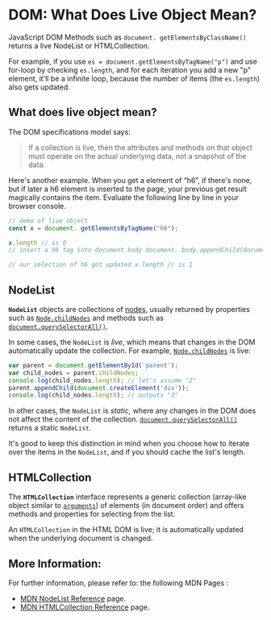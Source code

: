 # DOM: What Does Live Object Mean?
JavaScript DOM Methods such as `document. getElementsByClassName()` returns a live NodeList or HTMLCollection.

For example, if you use  `es = document.getElementsByTagName("p")`  and use for-loop by checking  `es.length`, and for each iteration you add a new "p" element, it'll be a infinite loop, because the number of items (the  `es.length`) also gets updated.

## What does live object mean?
The DOM specifications model says:

> If a collection is live, then the attributes and methods on that object must operate on the actual underlying data, not a snapshot of the data.

Here's another example. When you get a element of “h6”, if there's none, but if later a h6 element is inserted to the page, your previous get result magically contains the item.
Evaluate the following line by line in your browser console.
```js
// demo of live object 
const x = document. getElementsByTagName("h6");

x.length // is 0 
// insert a h6 tag into document body document. body.appendChild(document. createElement("h6"));

// our selection of h6 got updated x.length // is 1
```
## NodeList
**`NodeList`** objects are collections of [nodes](https://developer.mozilla.org/en-US/docs/Glossary/Node/DOM), usually returned by properties such as [`Node.childNodes`](https://developer.mozilla.org/en-US/docs/Web/API/Node/childNodes "The Node.childNodes read-only property returns a live NodeList of child nodes of the given element where the first child node is assigned index 0.") and methods such as [`document.querySelectorAll()`](https://developer.mozilla.org/en-US/docs/Web/API/Document/querySelectorAll "The Document method querySelectorAll() returns a static (not live) NodeList representing a list of the document's elements that match the specified group of selectors.").

In some cases, the `NodeList` is _live_, which means that changes in the DOM automatically update the collection. For example, [`Node.childNodes`](https://developer.mozilla.org/en-US/docs/Web/API/Node/childNodes "The Node.childNodes read-only property returns a live NodeList of child nodes of the given element where the first child node is assigned index 0.") is live:

```js
var parent = document.getElementById('parent');
var child_nodes = parent.childNodes;
console.log(child_nodes.length); // let's assume "2"
parent.appendChild(document.createElement('div'));
console.log(child_nodes.length); // outputs "3"
```
In other cases, the  `NodeList`  is  _static,_ where any changes in the DOM does not affect the content of the collection.  [`document.querySelectorAll()`](https://developer.mozilla.org/en-US/docs/Web/API/Document/querySelectorAll "The Document method querySelectorAll() returns a static (not live) NodeList representing a list of the document's elements that match the specified group of selectors.")  returns a static  `NodeList`.

It's good to keep this distinction in mind when you choose how to iterate over the items in the `NodeList`, and if you should cache the list's length.

##  HTMLCollection
The **`HTMLCollection`** interface represents a generic collection (array-like object similar to [`arguments`](https://developer.mozilla.org/en-US/docs/Web/JavaScript/Reference/Functions/arguments "arguments is an Array-like object accessible inside functions that contains the values of the arguments passed to that function.")) of elements (in document order) and offers methods and properties for selecting from the list.

An `HTMLCollection` in the HTML DOM is live; it is automatically updated when the underlying document is changed.

## More Information:

For further information, please refer to: the  following MDN Pages :

 - [MDN NodeList Reference]([https://developer.mozilla.org/en-US/docs/Web/API/NodeList](https://developer.mozilla.org/en-US/docs/Web/API/NodeList))  page.
 -   [MDN HTMLCollection Reference]([https://developer.mozilla.org/en-US/docs/Web/API/HTMLCollection](https://developer.mozilla.org/en-US/docs/Web/API/HTMLCollection))  page.
 
